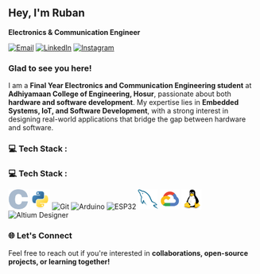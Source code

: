 ## Hey, I'm Ruban

**Electronics & Communication Engineer**  

[![Email](https://img.shields.io/badge/Email-D14836?style=flat&logo=gmail&logoColor=white)](mailto:your-devananthangv@gmail.com) [![LinkedIn](https://img.shields.io/badge/LinkedIn-0077B5?style=flat&logo=linkedin&logoColor=white)](https://www.linkedin.com/in/devananthan-gv) [![Instagram](https://img.shields.io/badge/Instagram-E4405F?style=flat&logo=instagram&logoColor=white)](https://www.instagram.com/your-instagram/)

### Glad to see you here!

I am a **Final Year Electronics and Communication Engineering student** at **Adhiyamaan College of Engineering, Hosur**, passionate about both **hardware and software development**. My expertise lies in **Embedded Systems, IoT, and Software Development**, with a strong interest in designing real-world applications that bridge the gap between hardware and software.    

### 💻 Tech Stack : 
### 💻 Tech Stack :

<p align="left">  
  <img src="https://raw.githubusercontent.com/devicons/devicon/master/icons/c/c-original.svg" alt="C" width="40" height="40"/>  
  <img src="https://raw.githubusercontent.com/devicons/devicon/master/icons/python/python-original.svg" alt="Python" width="40" height="40"/>  
  <img src="https://cdn.jsdelivr.net/gh/devicons/devicon/icons/git/git-original.svg" alt="Git" width="40" height="40"/>  
  <img src="https://cdn.jsdelivr.net/gh/devicons/devicon/icons/arduino/arduino-original.svg" alt="Arduino" width="40" height="40"/>  
  <img src="https://cdn.worldvectorlogo.com/logos/espressif-systems.svg" alt="ESP32" width="40" height="40"/>  
  <img src="https://raw.githubusercontent.com/devicons/devicon/master/icons/mysql/mysql-original.svg" alt="SQL" width="40" height="40"/>  
  <img src="https://raw.githubusercontent.com/devicons/devicon/master/icons/googlecloud/googlecloud-original.svg" alt="Google Cloud" width="40" height="40"/>  
  <img src="https://raw.githubusercontent.com/devicons/devicon/master/icons/linux/linux-original.svg" alt="Linux" width="40" height="40"/>  
  <img src="https://upload.wikimedia.org/wikipedia/commons/thumb/0/0d/Altium_Designer_Logo.png/512px-Altium_Designer_Logo.png" alt="Altium Designer" width="40" height="40"/>

</p>



  
### 🌐 Let's Connect  
Feel free to reach out if you're interested in **collaborations, open-source projects, or learning together!**  
